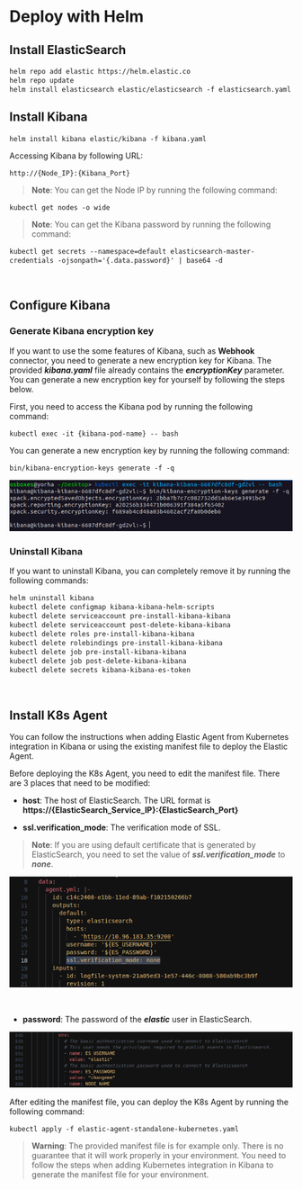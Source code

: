 # Deploy with Helm

## Install ElasticSearch

```
helm repo add elastic https://helm.elastic.co
helm repo update
helm install elasticsearch elastic/elasticsearch -f elasticsearch.yaml
```

## Install Kibana

```
helm install kibana elastic/kibana -f kibana.yaml
```

Accessing Kibana by following URL:

```
http://{Node_IP}:{Kibana_Port}
```

> **Note**: You can get the Node IP by running the following command:

```
kubectl get nodes -o wide
```

> **Note**: You can get the Kibana password by running the following command:

```
kubectl get secrets --namespace=default elasticsearch-master-credentials -ojsonpath='{.data.password}' | base64 -d
```

&nbsp;

## Configure Kibana

### **Generate Kibana encryption key**

If you want to use the some features of Kibana, such as **Webhook** connector, you need to generate a new encryption key for Kibana. The provided ***kibana.yaml*** file already contains the ***encryptionKey*** parameter. You can generate a new encryption key for yourself by following the steps below.

First, you need to access the Kibana pod by running the following command:

```
kubectl exec -it {kibana-pod-name} -- bash
```

You can generate a new encryption key by running the following command:
    
```
bin/kibana-encryption-keys generate -f -q
```

<p align="center">
  <img src="../../Images/kibana-encryptionKey.png" alt="Generate Kibana encryption key"/>
</p>

### **Uninstall Kibana**

If you want to uninstall Kibana, you can completely remove it by running the following commands:

```
helm uninstall kibana
kubectl delete configmap kibana-kibana-helm-scripts
kubectl delete serviceaccount pre-install-kibana-kibana
kubectl delete serviceaccount post-delete-kibana-kibana
kubectl delete roles pre-install-kibana-kibana
kubectl delete rolebindings pre-install-kibana-kibana
kubectl delete job pre-install-kibana-kibana
kubectl delete job post-delete-kibana-kibana
kubectl delete secrets kibana-kibana-es-token
```

&nbsp;

## Install K8s Agent

You can follow the instructions when adding Elastic Agent from Kubernetes integration in Kibana or using the existing manifest file to deploy the Elastic Agent.

Before deploying the K8s Agent, you need to edit the manifest file. There are 3 places that need to be modified:

* **host**: The host of ElasticSearch. The URL format is **https://{ElasticSearch_Service_IP}:{ElasticSearch_Port}**

* **ssl.verification_mode**: The verification mode of SSL.

> **Note**: If you are using default certificate that is generated by ElasticSearch, you need to set the value of ***ssl.verification_mode*** to ***none***.

<p align="center">
  <img src="../../Images/edit-k8s-agent-elasticsearch-url.png" alt="Edit K8s Agent ElasticSearch URL"/>
</p>

&nbsp;

* **password**: The password of the ***elastic*** user in ElasticSearch.

<p align="center">
  <img src="../../Images/edit-k8s-agent-elasticsearch-cred.png" alt="Edit K8s Agent ElasticSearch credentials"/>
</p>

After editing the manifest file, you can deploy the K8s Agent by running the following command:

```
kubectl apply -f elastic-agent-standalone-kubernetes.yaml
```

> **Warning**: The provided manifest file is for example only. There is no guarantee that it will work properly in your environment. You need to follow the steps when adding Kubernetes integration in Kibana to generate the manifest file for your environment.